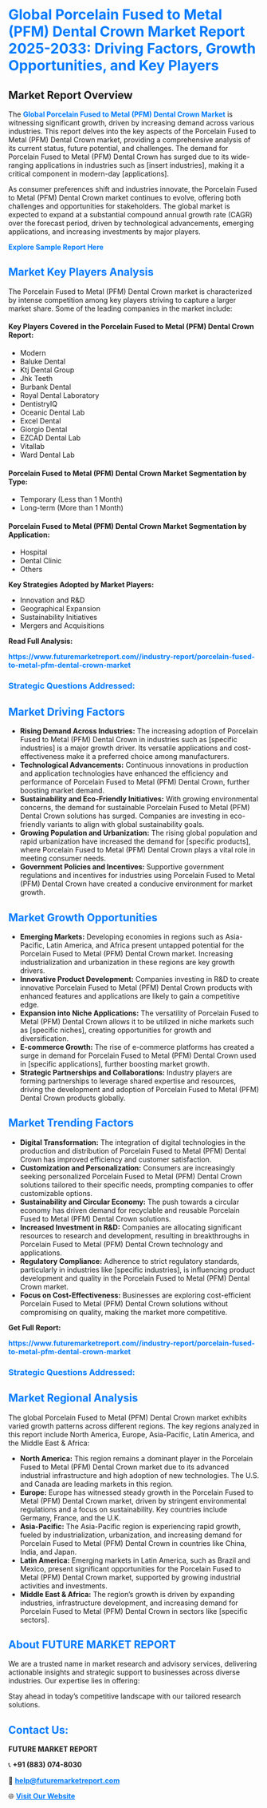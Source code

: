 <h1 style="color: #007BFF;">Global Porcelain Fused to Metal (PFM) Dental Crown Market Report 2025-2033: Driving Factors, Growth Opportunities, and Key Players</h1>

<section id="overview">
<h2>Market Report Overview</h2>
<p>The <a href="https://www.futuremarketreport.com//industry-report/porcelain-fused-to-metal-pfm-dental-crown-market" style="color: #007BFF; text-decoration: none;"><strong>Global Porcelain Fused to Metal (PFM) Dental Crown Market</strong></a> is witnessing significant growth, driven by increasing demand across various industries. This report delves into the key aspects of the Porcelain Fused to Metal (PFM) Dental Crown market, providing a comprehensive analysis of its current status, future potential, and challenges. The demand for Porcelain Fused to Metal (PFM) Dental Crown has surged due to its wide-ranging applications in industries such as [insert industries], making it a critical component in modern-day [applications].</p>
<p>As consumer preferences shift and industries innovate, the Porcelain Fused to Metal (PFM) Dental Crown market continues to evolve, offering both challenges and opportunities for stakeholders. The global market is expected to expand at a substantial compound annual growth rate (CAGR) over the forecast period, driven by technological advancements, emerging applications, and increasing investments by major players.</p>
</section>

<section id="overview">
<p><a href="https://www.futuremarketreport.com//request-sample/reportId=79398" style="color: #007BFF; text-decoration: none;"><strong>Explore Sample Report Here</strong></a></p>
</section>

<section id="key-players">
<h2 style="color: #007BFF;">Market Key Players Analysis</h2>
<p>The Porcelain Fused to Metal (PFM) Dental Crown market is characterized by intense competition among key players striving to capture a larger market share. Some of the leading companies in the market include:</p>
<h4>Key Players Covered in the Porcelain Fused to Metal (PFM) Dental Crown Report:</h4>
<ul><li>Modern</li><li>Baluke Dental</li><li>Ktj Dental Group</li><li>Jhk Teeth</li><li>Burbank Dental</li><li>Royal Dental Laboratory</li><li>DentistryIQ</li><li>Oceanic Dental Lab</li><li>Excel Dental</li><li>Giorgio Dental</li><li>EZCAD Dental Lab</li><li>Vitallab</li><li>Ward Dental Lab</li></ul>
<h4>Porcelain Fused to Metal (PFM) Dental Crown Market Segmentation by Type:</h4>
<ul><li>Temporary (Less than 1 Month)</li><li>Long-term (More than 1 Month)</li></ul>

<h4>Porcelain Fused to Metal (PFM) Dental Crown Market Segmentation by Application:</h4>
<ul><li>Hospital</li><li>Dental Clinic</li><li>Others</li></ul>
<p><strong>Key Strategies Adopted by Market Players:</strong></p>
<ul>
<li>Innovation and R&D</li>
<li>Geographical Expansion</li>
<li>Sustainability Initiatives</li>
<li>Mergers and Acquisitions</li>
</ul>
</section>

<section>
<p><strong>Read Full Analysis: </strong></p><a href="https://www.futuremarketreport.com//industry-report/porcelain-fused-to-metal-pfm-dental-crown-market" style="color: #007BFF; text-decoration: none;"><strong>https://www.futuremarketreport.com//industry-report/porcelain-fused-to-metal-pfm-dental-crown-market</strong></a>
<h3 style="color: #007BFF;">Strategic Questions Addressed:</h3>
</section>

<section id="driving-factors">
<h2 style="color: #007BFF;">Market Driving Factors</h2>
<ul>
<li><strong>Rising Demand Across Industries:</strong> The increasing adoption of Porcelain Fused to Metal (PFM) Dental Crown in industries such as [specific industries] is a major growth driver. Its versatile applications and cost-effectiveness make it a preferred choice among manufacturers.</li>
<li><strong>Technological Advancements:</strong> Continuous innovations in production and application technologies have enhanced the efficiency and performance of Porcelain Fused to Metal (PFM) Dental Crown, further boosting market demand.</li>
<li><strong>Sustainability and Eco-Friendly Initiatives:</strong> With growing environmental concerns, the demand for sustainable Porcelain Fused to Metal (PFM) Dental Crown solutions has surged. Companies are investing in eco-friendly variants to align with global sustainability goals.</li>
<li><strong>Growing Population and Urbanization:</strong> The rising global population and rapid urbanization have increased the demand for [specific products], where Porcelain Fused to Metal (PFM) Dental Crown plays a vital role in meeting consumer needs.</li>
<li><strong>Government Policies and Incentives:</strong> Supportive government regulations and incentives for industries using Porcelain Fused to Metal (PFM) Dental Crown have created a conducive environment for market growth.</li>
</ul>
</section>

<section id="growth-opportunities">
<h2 style="color: #007BFF;">Market Growth Opportunities</h2>
<ul>
<li><strong>Emerging Markets:</strong> Developing economies in regions such as Asia-Pacific, Latin America, and Africa present untapped potential for the Porcelain Fused to Metal (PFM) Dental Crown market. Increasing industrialization and urbanization in these regions are key growth drivers.</li>
<li><strong>Innovative Product Development:</strong> Companies investing in R&D to create innovative Porcelain Fused to Metal (PFM) Dental Crown products with enhanced features and applications are likely to gain a competitive edge.</li>
<li><strong>Expansion into Niche Applications:</strong> The versatility of Porcelain Fused to Metal (PFM) Dental Crown allows it to be utilized in niche markets such as [specific niches], creating opportunities for growth and diversification.</li>
<li><strong>E-commerce Growth:</strong> The rise of e-commerce platforms has created a surge in demand for Porcelain Fused to Metal (PFM) Dental Crown used in [specific applications], further boosting market growth.</li>
<li><strong>Strategic Partnerships and Collaborations:</strong> Industry players are forming partnerships to leverage shared expertise and resources, driving the development and adoption of Porcelain Fused to Metal (PFM) Dental Crown products globally.</li>
</ul>
</section>

<section id="trending-factors">
<h2 style="color: #007BFF;">Market Trending Factors</h2>
<ul>
<li><strong>Digital Transformation:</strong> The integration of digital technologies in the production and distribution of Porcelain Fused to Metal (PFM) Dental Crown has improved efficiency and customer satisfaction.</li>
<li><strong>Customization and Personalization:</strong> Consumers are increasingly seeking personalized Porcelain Fused to Metal (PFM) Dental Crown solutions tailored to their specific needs, prompting companies to offer customizable options.</li>
<li><strong>Sustainability and Circular Economy:</strong> The push towards a circular economy has driven demand for recyclable and reusable Porcelain Fused to Metal (PFM) Dental Crown solutions.</li>
<li><strong>Increased Investment in R&D:</strong> Companies are allocating significant resources to research and development, resulting in breakthroughs in Porcelain Fused to Metal (PFM) Dental Crown technology and applications.</li>
<li><strong>Regulatory Compliance:</strong> Adherence to strict regulatory standards, particularly in industries like [specific industries], is influencing product development and quality in the Porcelain Fused to Metal (PFM) Dental Crown market.</li>
<li><strong>Focus on Cost-Effectiveness:</strong> Businesses are exploring cost-efficient Porcelain Fused to Metal (PFM) Dental Crown solutions without compromising on quality, making the market more competitive.</li>
</ul>
</section>

<section>
<p><strong>Get Full Report: </strong></p><a href="https://www.futuremarketreport.com//industry-report/porcelain-fused-to-metal-pfm-dental-crown-market" style="color: #007BFF; text-decoration: none;"><strong>https://www.futuremarketreport.com//industry-report/porcelain-fused-to-metal-pfm-dental-crown-market</strong></a>
<h3 style="color: #007BFF;">Strategic Questions Addressed:</h3>
</section>


<section id="regional-analysis">
<h2 style="color: #007BFF;">Market Regional Analysis</h2>
<p>The global Porcelain Fused to Metal (PFM) Dental Crown market exhibits varied growth patterns across different regions. The key regions analyzed in this report include North America, Europe, Asia-Pacific, Latin America, and the Middle East & Africa:</p>
<ul>
<li><strong>North America:</strong> This region remains a dominant player in the Porcelain Fused to Metal (PFM) Dental Crown market due to its advanced industrial infrastructure and high adoption of new technologies. The U.S. and Canada are leading markets in this region.</li>
<li><strong>Europe:</strong> Europe has witnessed steady growth in the Porcelain Fused to Metal (PFM) Dental Crown market, driven by stringent environmental regulations and a focus on sustainability. Key countries include Germany, France, and the U.K.</li>
<li><strong>Asia-Pacific:</strong> The Asia-Pacific region is experiencing rapid growth, fueled by industrialization, urbanization, and increasing demand for Porcelain Fused to Metal (PFM) Dental Crown in countries like China, India, and Japan.</li>
<li><strong>Latin America:</strong> Emerging markets in Latin America, such as Brazil and Mexico, present significant opportunities for the Porcelain Fused to Metal (PFM) Dental Crown market, supported by growing industrial activities and investments.</li>
<li><strong>Middle East & Africa:</strong> The region’s growth is driven by expanding industries, infrastructure development, and increasing demand for Porcelain Fused to Metal (PFM) Dental Crown in sectors like [specific sectors].</li>
</ul>
</section>

<footer>
<h2 style="color: #007BFF;">About FUTURE MARKET REPORT</h2>
<p>We are a trusted name in market research and advisory services, delivering actionable insights and strategic support to businesses across diverse industries. Our expertise lies in offering:</p>

<p>Stay ahead in today’s competitive landscape with our tailored research solutions.</p>

<h2 style="color: #007BFF;">Contact Us:</h2>
<p><strong>FUTURE MARKET REPORT</strong></p>
<p>📞 <strong>+91 (883) 074-8030</strong></p>
<p>📧 <strong><a href="mailto:help@futuremarketreport.com" style="color: #007BFF;">help@futuremarketreport.com</a></strong></p>
<p>🌐 <strong><a href="https://www.futuremarketreport.com/" style="color: #007BFF;">Visit Our Website</a></strong></p>
</footer>